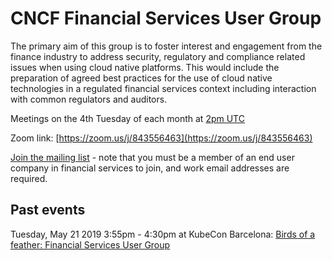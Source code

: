 # CNCF Financial Services User Group

The primary aim of this group is to foster interest and engagement from the finance industry to address security, regulatory and compliance related issues when using cloud native platforms.  This would include the preparation of agreed best practices for the use of cloud native technologies in a regulated financial services context including interaction with common regulators and auditors.

Meetings on the 4th Tuesday of each month at [2pm UTC](http://time.unitarium.com/utc/2pm)

Zoom link: [https://zoom.us/j/843556463](https://zoom.us/j/843556463)

[Join the mailing list](https://lists.cncf.io/g/financial-user-group/join) - note that you must be a member of an end user company in financial services to join, and work email addresses are required. 

## Past events

Tuesday, May 21 2019 3:55pm - 4:30pm at KubeCon Barcelona: [Birds of a feather: Financial Services User Group](https://sched.co/OoUQ)
